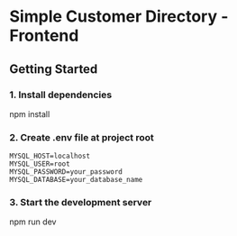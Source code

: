 # Simple Customer Directory - Frontend

##  Getting Started

### 1. Install dependencies
npm install

### 2. Create .env file at project root
```example: 
MYSQL_HOST=localhost
MYSQL_USER=root
MYSQL_PASSWORD=your_password
MYSQL_DATABASE=your_database_name
```
### 3. Start the development server
npm run dev
